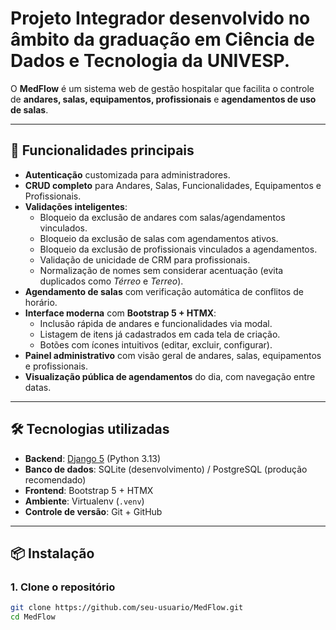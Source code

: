 # Projeto Integrador desenvolvido no âmbito da graduação em **Ciência de Dados e Tecnologia** da **UNIVESP**.  

O **MedFlow** é um sistema web de gestão hospitalar que facilita o controle de **andares, salas, equipamentos, profissionais** e **agendamentos de uso de salas**.  

---

## 🚀 Funcionalidades principais  

- **Autenticação** customizada para administradores.  
- **CRUD completo** para Andares, Salas, Funcionalidades, Equipamentos e Profissionais.  
- **Validações inteligentes**:  
  - Bloqueio da exclusão de andares com salas/agendamentos vinculados.  
  - Bloqueio da exclusão de salas com agendamentos ativos.  
  - Bloqueio da exclusão de profissionais vinculados a agendamentos.  
  - Validação de unicidade de CRM para profissionais.  
  - Normalização de nomes sem considerar acentuação (evita duplicados como *Térreo* e *Terreo*).  
- **Agendamento de salas** com verificação automática de conflitos de horário.  
- **Interface moderna** com **Bootstrap 5 + HTMX**:  
  - Inclusão rápida de andares e funcionalidades via modal.  
  - Listagem de itens já cadastrados em cada tela de criação.  
  - Botões com ícones intuitivos (editar, excluir, configurar).  
- **Painel administrativo** com visão geral de andares, salas, equipamentos e profissionais.  
- **Visualização pública de agendamentos** do dia, com navegação entre datas.  

---

## 🛠️ Tecnologias utilizadas  

- **Backend**: [Django 5](https://www.djangoproject.com/) (Python 3.13)  
- **Banco de dados**: SQLite (desenvolvimento) / PostgreSQL (produção recomendado)  
- **Frontend**: Bootstrap 5 + HTMX  
- **Ambiente**: Virtualenv (`.venv`)  
- **Controle de versão**: Git + GitHub  

---

## 📦 Instalação  

### 1. Clone o repositório  
```bash
git clone https://github.com/seu-usuario/MedFlow.git
cd MedFlow
